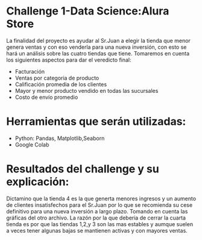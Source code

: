 # Challenge 1-Data Science:Alura Store

La finalidad del proyecto es ayudar al Sr.Juan a elegir la tienda que menor genera ventas y con eso venderla para una nueva inversión, con esto se hará un análisis sobre las cuatro tiendas que tiene. Tomaremos en cuenta los siguientes aspectos para dar el veredicto final:

- Facturación
- Ventas por categoria de producto
- Calificación promedia de los clientes
- Mayor y menor producto vendido en todas las sucursales
- Costo de envío promedio
# Herramientas que serán utilizadas:
- Python: Pandas, Matplotlib,Seaborn
- Google Colab
  
# Resultados del challenge y su explicación:
Dictamino que la tienda 4 es la que generta menores ingresos y un aumento de clientes insatisfechos para el Sr.Juan por lo que se recomienda su cese definitivo para una nueva inversión a largo plazo. Tomando en cuenta las gráficas del otro archivo.
La razón por la que deberia de cerrar la cuarta tienda es por que las tiendas 1,2,y 3 son las mas estables y aumque suelen a veces tener algunas bajas se mantienen activas y con mayores ventas.
